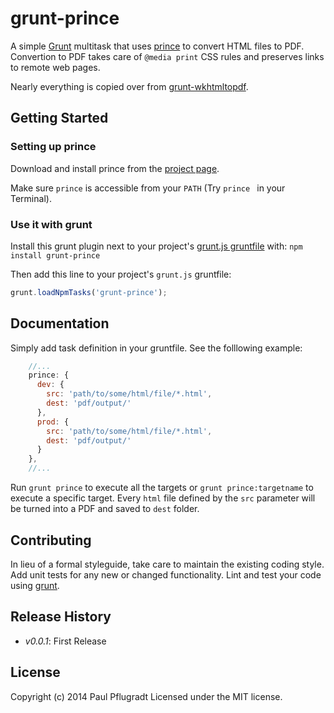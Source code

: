 # grunt-prince

A simple [Grunt][grunt] multitask that uses [prince][prince] to convert HTML files to PDF.
Convertion to PDF takes care of `@media print` CSS rules and preserves links to remote web pages.

Nearly everything is copied over from [grunt-wkhtmltopdf](https://github.com/dharFr/grunt-wkhtmltopdf).

## Getting Started

### Setting up prince 

Download and install prince from the [project page][prince_dl].

Make sure `prince` is accessible from your `PATH` (Try `prince ` in your Terminal). 

### Use it with grunt

Install this grunt plugin next to your project's [grunt.js gruntfile][getting_started] with: `npm install grunt-prince`

Then add this line to your project's `grunt.js` gruntfile:

```javascript
grunt.loadNpmTasks('grunt-prince');
```

[prince]: http://www.princexml.com/
[prince_dl]: http://www.princexml.com/download/
[grunt]: https://github.com/cowboy/grunt
[getting_started]: https://github.com/cowboy/grunt/blob/master/docs/getting_started.md

## Documentation
Simply add task definition in your gruntfile. See the folllowing example:

```javascript
    //...
    prince: {
      dev: {
        src: 'path/to/some/html/file/*.html',
        dest: 'pdf/output/'
      },
      prod: {
        src: 'path/to/some/html/file/*.html',
        dest: 'pdf/output/'
      }
    },
    //...
```

Run `grunt prince` to execute all the targets or `grunt prince:targetname` to execute a specific target. Every `html` file defined by the `src` parameter will be turned into a PDF and saved to `dest` folder.

## Contributing
In lieu of a formal styleguide, take care to maintain the existing coding style. Add unit tests for any new or changed functionality. Lint and test your code using [grunt][grunt].

## Release History

 - *v0.0.1*: First Release

## License
Copyright (c) 2014 Paul Pflugradt
Licensed under the MIT license.
